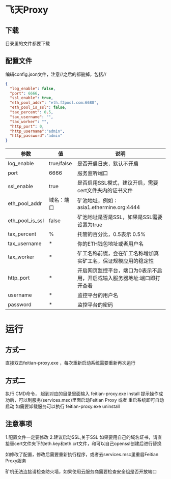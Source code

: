# 飞天Proxy  

## 下载

目录里的文件都要下载

## 配置文件
编辑config.json文件，注意//之后的都删掉，包括//
``` json
{
  "log_enable": false,
  "port": 6666,
  "ssl_enable": true,
  "eth_pool_addr": "eth.f2pool.com:6688",
  "eth_pool_is_ssl": false,
  "tax_percent": 0.5,
  "tax_username": "",
  "tax_worker": "",
  "http_port": 0,
  "http_username":"admin",
  "http_password":"admin"
}
```
| 参数 | 值 | 说明 |
| ----  | ----  | ------- |
| log_enable  | true/false | 是否开启日志，默认不开启 |
| port  | 6666 | 服务监听端口|
| ssl_enable  | true | 是否启用SSL模式，建议开启，需要cert文件夹内的证书文件 |
| eth_pool_addr  | 域名：端口 | 矿池地址，例如：asia1.ethermine.org:4444 |
| eth_pool_is_ssl  | false | 矿池地址是否是SSL，如果是SSL需要设置为true |
| tax_percent  | % | 托管的百分比，0.5表示 0.5%|
| tax_username  | * | 你的ETH钱包地址或者用户名 |
| tax_worker  | *  | 矿工名称前缀，会在矿工名称增加真实矿工名，保证规模应用的稳定性 |
| http_port  | * | 开启网页监控平台，端口为0表示不启用，开启或输入服务器地址:端口即打开查看 |
| username  | * | 监控平台的用户名 |
| password  | * | 监控平台的密码 |


# 运行

##  方式一

直接双击feitian-proxy.exe ，每次重新启动系统需要重新再次运行

## 方式二  

执行 CMD命令， 起到对应的目录里面输入
feitian-proxy.exe install 
提示操作成功后，可以到服务(services.msc)里面启动Feitian Proxy 或者 重启系统即可自动启动
如需要卸载服务可以执行
feitian-proxy.exe uninstall 

## 注意事项

1.配置文件一定要修改
2.建议启动SSL,关于SSL 如果要用自己的域名证书，请直接替cert文件夹下的eth.key和eth.crt文件，和可以自己openssl创建后进行替换

如修改了配置，修改后需要重新执行程序，或者去services.msc里重启Feitian Proxy服务

矿机无法连接请检查防火墙，如果使用云服务商需要检查安全组是否开放端口